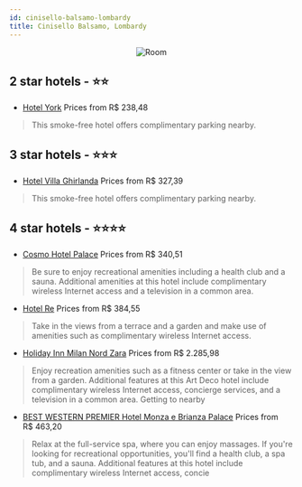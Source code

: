 ```yaml
---
id: cinisello-balsamo-lombardy
title: Cinisello Balsamo, Lombardy
---
```


<center><img src="https://i.travelapi.com/hotels/1000000/980000/976700/976642/859f61bd_z.jpg" alt="Room" /></center>


##  2 star hotels - ⭐️⭐️

-    [Hotel York](https://us.hurb.com/hotels/cinisello-balsamo/hotel-york-JNP-JP837842?cmp=18055) Prices from R$ 238,48
   > This smoke-free hotel offers complimentary parking nearby.

##  3 star hotels - ⭐️⭐️⭐️

-    [Hotel Villa Ghirlanda](https://us.hurb.com/hotels/cinisello-balsamo/hotel-villa-ghirlanda-JNP-JP879704?cmp=18055) Prices from R$ 327,39
   > This smoke-free hotel offers complimentary parking nearby.

##  4 star hotels - ⭐️⭐️⭐️⭐️

-    [Cosmo Hotel Palace](https://us.hurb.com/hotels/cinisello-balsamo/cosmo-hotel-palace-JNP-JP037311?cmp=18055) Prices from R$ 340,51
   > Be sure to enjoy recreational amenities including a health club and a sauna. Additional amenities at this hotel include complimentary wireless Internet access and a television in a common area.
-    [Hotel Re](https://us.hurb.com/hotels/cinisello-balsamo/hotel-re-JNP-JP152160?cmp=18055) Prices from R$ 384,55
   > Take in the views from a terrace and a garden and make use of amenities such as complimentary wireless Internet access.
-    [Holiday Inn Milan Nord Zara](https://us.hurb.com/hotels/cinisello-balsamo/holiday-inn-milan-nord-zara-JNP-JP154098?cmp=18055) Prices from R$ 2.285,98
   > Enjoy recreation amenities such as a fitness center or take in the view from a garden. Additional features at this Art Deco hotel include complimentary wireless Internet access, concierge services, and a television in a common area. Getting to nearby
-    [BEST WESTERN PREMIER Hotel Monza e Brianza Palace](https://us.hurb.com/hotels/cinisello-balsamo/best-western-premier-hotel-monza-e-brianza-palace-JNP-JP151083?cmp=18055) Prices from R$ 463,20
   > Relax at the full-service spa, where you can enjoy massages. If you're looking for recreational opportunities, you'll find a health club, a spa tub, and a sauna. Additional features at this hotel include complimentary wireless Internet access, concie
